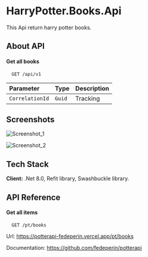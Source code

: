 
# HarryPotter.Books.Api

This Api return harry potter books.

## About API

#### Get all books

```http
  GET /api/v1
```

| Parameter | Type     | Description                |
| :-------- | :------- | :------------------------- |
| `CorrelationId` | `Guid` | Tracking  |

## Screenshots

![Screenshot_1](https://github.com/user-attachments/assets/12f684f1-1193-4454-a7ae-7c11c8ce5e8a)

![Screenshot_2](https://github.com/user-attachments/assets/c8288b48-6d0a-4392-bec2-c03f03f09f97)



## Tech Stack

**Client:** .Net 8.0, Refit library, Swashbuckle library.


## API Reference

#### Get all items

```http
  GET /pt/books
```

Url: https://potterapi-fedeperin.vercel.app/pt/books

Documentation: https://github.com/fedeperin/potterapi
